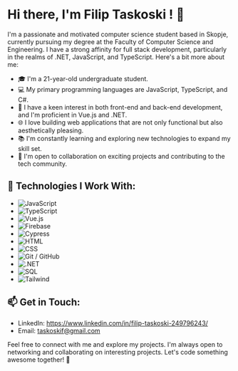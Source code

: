 # Hi there, I'm Filip Taskoski ! 👋
I'm a passionate and motivated computer science student based in Skopje, currently pursuing my degree at the Faculty of Computer Science and Engineering. I have a strong affinity for full stack development, particularly in the realms of .NET, JavaScript, and TypeScript. Here's a bit more about me:

- 🎓 I'm a 21-year-old undergraduate student.
- 💻 My primary programming languages are JavaScript, TypeScript, and C#.
- 🌟 I have a keen interest in both front-end and back-end development, and I'm proficient in Vue.js and .NET.
- 🌐 I love building web applications that are not only functional but also aesthetically pleasing.
- 📚 I'm constantly learning and exploring new technologies to expand my skill set.
- 🤝 I'm open to collaboration on exciting projects and contributing to the tech community.
## 🔧 Technologies I Work With:

- ![JavaScript](https://img.shields.io/badge/-JavaScript-333333?style=for-the-badge&logo=javascript)
- ![TypeScript](https://img.shields.io/badge/-TypeScript-333333?style=for-the-badge&logo=typescript)
- ![Vue.js](https://img.shields.io/badge/-Vue.js-333333?style=for-the-badge&logo=vue.js)
- ![Firebase](https://img.shields.io/badge/-Firebase-333333?style=for-the-badge&logo=firebase)
- ![Cypress](https://img.shields.io/badge/-Cypress-333333?style=for-the-badge&logo=cypress)
- ![HTML](https://img.shields.io/badge/-HTML-333333?style=for-the-badge&logo=html5)
- ![CSS](https://img.shields.io/badge/-CSS-333333?style=for-the-badge&logo=css3)
- ![Git / GitHub](https://img.shields.io/badge/-Git/GitHub-333333?style=for-the-badge&logo=github)
- ![.NET](https://img.shields.io/badge/-.NET%208.0-333333?style=for-the-badge&logo=.NET)
- ![SQL](https://img.shields.io/badge/-mssql-333333?style=for-the-badge&logo=microsoftsqlserver)
- ![Tailwind](https://img.shields.io/badge/-tailwindcss-333333?style=for-the-badge&logo=tailwindcss)
## 📫 Get in Touch:

- LinkedIn: https://www.linkedin.com/in/filip-taskoski-249796243/
- Email: taskoskif@gmail.com

Feel free to connect with me and explore my projects. I'm always open to networking and collaborating on interesting projects. Let's code something awesome together! 🚀
